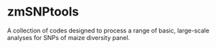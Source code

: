 zmSNPtools
==========

A collection of codes designed to process a range of basic, large-scale analyses for SNPs of maize diversity panel. 
